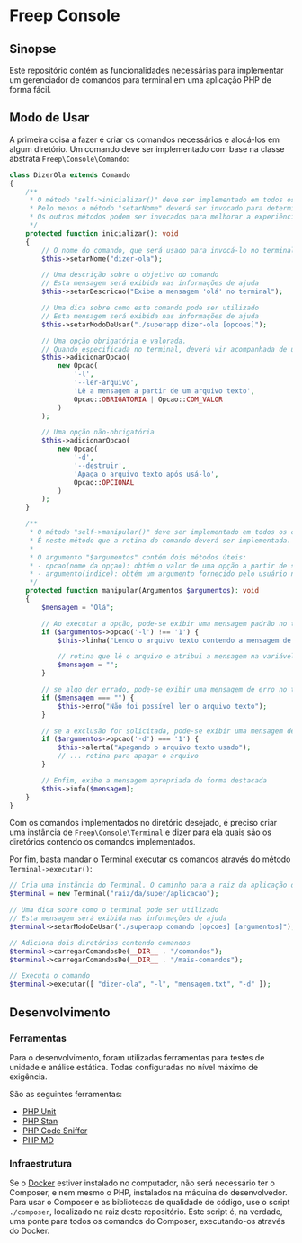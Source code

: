 # Freep Console

## Sinopse

Este repositório contém as funcionalidades necessárias para implementar um gerenciador de 
comandos para terminal em uma aplicação PHP de forma fácil.

## Modo de Usar

A primeira coisa a fazer é criar os comandos necessários e alocá-los em algum diretório. Um comando deve ser implementado com base na classe abstrata `Freep\Console\Comando`:

```php
class DizerOla extends Comando
{
    /**
     * O método "self->inicializar()" deve ser implementado em todos os comandos.
     * Pelo menos o método "setarNome" deverá ser invocado para determinar a palavra a ser usada no terminal para invocar o comando.
     * Os outros métodos podem ser invocados para melhorar a experiência do usuário.
     */
    protected function inicializar(): void
    {
        // O nome do comando, que será usado para invocá-lo no terminal
        $this->setarNome("dizer-ola");

        // Uma descrição sobre o objetivo do comando
        // Esta mensagem será exibida nas informações de ajuda
        $this->setarDescricao("Exibe a mensagem 'olá' no terminal");

        // Uma dica sobre como este comando pode ser utilizado
        // Esta mensagem será exibida nas informações de ajuda
        $this->setarModoDeUsar("./superapp dizer-ola [opcoes]");

        // Uma opção obrigatória e valorada.
        // Quando especificada no terminal, deverá vir acompanhada de um valor
        $this->adicionarOpcao(
            new Opcao(
                '-l',
                '--ler-arquivo',
                'Lê a mensagem a partir de um arquivo texto',
                Opcao::OBRIGATORIA | Opcao::COM_VALOR
            )
        );

        // Uma opção não-obrigatória
        $this->adicionarOpcao(
            new Opcao(
                '-d',
                '--destruir',
                'Apaga o arquivo texto após usá-lo',
                Opcao::OPCIONAL
            )
        );
    }

    /**
     * O método "self->manipular()" deve ser implementado em todos os comandos.
     * É neste método que a rotina do comando deverá ser implementada.
     * 
     * O argumento "$argumentos" contém dois métodos úteis:
     * - opcao(nome da opçao): obtém o valor de uma opção a partir de sua chave. Se o usuário especificar a opção no terminal, o valor correspondente será devolvido aqui. Caso contrário, um valor padrão será devolvido de acordo com o tipo de opção;
     * - argumento(indice): obtém um argumento fornecido pelo usuário no terminal. Um argumento é toda palavra sem chaves (ex: -e ou --exemplo) que for especificada no terminal. 
     */ 
    protected function manipular(Argumentos $argumentos): void
    {
        $mensagem = "Olá";

        // Ao executar a opção, pode-se exibir uma mensagem padrão no terminal para notificar o usuário do que está acontecendo
        if ($argumentos->opcao('-l') !== '1') {
            $this->linha("Lendo o arquivo texto contendo a mensagem de olá");

            // rotina que lê o arquivo e atribui a mensagem na variável
            $mensagem = "";
        }

        // se algo der errado, pode-se exibir uma mensagem de erro no terminal
        if ($mensagem === "") {
            $this->erro("Não foi possível ler o arquivo texto");
        }

        // se a exclusão for solicitada, pode-se exibir uma mensagem de alerta no terminal
        if ($argumentos->opcao('-d') === '1') {
            $this->alerta("Apagando o arquivo texto usado");
            // ... rotina para apagar o arquivo
        }

        // Enfim, exibe a mensagem apropriada de forma destacada
        $this->info($mensagem);
    }
}
```


Com os comandos implementados no diretório desejado, é preciso criar uma instância de `Freep\Console\Terminal` e dizer para ela quais são os diretórios contendo os comandos implementados.

Por fim, basta mandar o Terminal executar os comandos através do método `Terminal->executar()`:

```php
// Cria uma instãncia do Terminal. O caminho para a raiz da aplicação deve ser especificado para que os comandos possam utilizá-lo
$terminal = new Terminal("raiz/da/super/aplicacao");

// Uma dica sobre como o terminal pode ser utilizado
// Esta mensagem será exibida nas informações de ajuda
$terminal->setarModoDeUsar("./superapp comando [opcoes] [argumentos]");

// Adiciona dois diretórios contendo comandos
$terminal->carregarComandosDe(__DIR__ . "/comandos");
$terminal->carregarComandosDe(__DIR__ . "/mais-comandos");

// Executa o comando
$terminal->executar([ "dizer-ola", "-l", "mensagem.txt", "-d" ]);

```

## Desenvolvimento

### Ferramentas

Para o desenvolvimento, foram utilizadas ferramentas para testes de unidade e análise estática. Todas configuradas no nível máximo de exigência.

São as seguintes ferramentas:

- [PHP Unit](https://phpunit.de)
- [PHP Stan](https://phpstan.org)
- [PHP Code Sniffer](https://github.com/squizlabs/PHP_CodeSniffer)
- [PHP MD](https://phpmd.org)

### Infraestrutura

Se o [Docker](https://www.docker.com/) estiver instalado no computador, não será necessário ter o Composer, e nem mesmo o PHP, instalados na máquina do desenvolvedor. Para usar o Composer e as bibliotecas de qualidade de código, 
use o script `./composer`, localizado na raiz deste repositório. Este script é, na verdade, uma ponte para todos os comandos do Composer, executando-os através do Docker.
